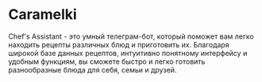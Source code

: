 # Caramelki
Chef's Assistant - это умный телеграм-бот, который поможет вам легко находить рецепты различных блюд и приготовить их. Благодаря широкой базе данных рецептов, интуитивно понятному интерфейсу и удобным функциям, вы сможете быстро и легко готовить разнообразные блюда для себя, семьи и друзей.
